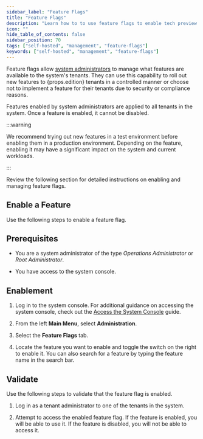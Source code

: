 ```yaml
---
sidebar_label: "Feature Flags"
title: "Feature Flags"
description: "Learn how to to use feature flags to enable tech preview features in self-hosted Palette"
icon: ""
hide_table_of_contents: false
sidebar_position: 70
tags: ["self-hosted", "management", "feature-flags"]
keywords: ["self-hosted", "management", "feature-flags"]
---
```


Feature flags allow
[system administrators](../system-management/account-management/account-management.md#system-administrators) to manage
what features are available to the system's tenants. They can use this capability to roll out new features to
{props.edition} tenants in a controlled manner or choose not to implement a feature for their tenants due to security or
compliance reasons.

Features enabled by system administrators are applied to all tenants in the system. Once a feature is enabled, it cannot
be disabled.

:::warning

We recommend trying out new features in a test environment before enabling them in a production environment. Depending
on the feature, enabling it may have a significant impact on the system and current workloads.

:::

Review the following section for detailed instructions on enabling and managing feature flags.

## Enable a Feature

Use the following steps to enable a feature flag.

## Prerequisites

- You are a system administrator of the type _Operations Administrator_ or _Root Administrator_.

- You have access to the system console.

## Enablement

1. Log in to the system console. For additional guidance on accessing the system console, check out the
   [Access the System Console](../system-management/system-management.md#access-the-system-console) guide.

2. From the left **Main Menu**, select **Administration**.

3. Select the **Feature Flags** tab.

4. Locate the feature you want to enable and toggle the switch on the right to enable it. You can also search for a
   feature by typing the feature name in the search bar.

## Validate

Use the following steps to validate that the feature flag is enabled.

1. Log in as a tenant administrator to one of the tenants in the system.

2. Attempt to access the enabled feature flag. If the feature is enabled, you will be able to use it. If the feature is
   disabled, you will not be able to access it.
